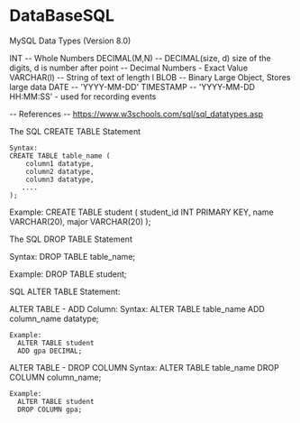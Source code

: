 # DataBaseSQL

MySQL Data Types (Version 8.0)

  INT               -- Whole Numbers
  DECIMAL(M,N)      -- DECIMAL(size, d) size of the digits, d is number after point
                    -- Decimal Numbers - Exact Value
  VARCHAR(l)        -- String of text of length l
  BLOB              -- Binary Large Object, Stores large data
  DATE              -- 'YYYY-MM-DD'
  TIMESTAMP         -- 'YYYY-MM-DD HH:MM:SS' - used for recording events

-- References
-- https://www.w3schools.com/sql/sql_datatypes.asp

The SQL CREATE TABLE Statement

    Syntax:
    CREATE TABLE table_name (
        column1 datatype,
        column2 datatype,
        column3 datatype,
       ....
    );

  Example:
    CREATE TABLE student (
        student_id INT PRIMARY KEY,
        name       VARCHAR(20),
        major      VARCHAR(20)
    );

The SQL DROP TABLE Statement

  Syntax:
    DROP TABLE table_name;

  Example:
    DROP TABLE student;

SQL ALTER TABLE Statement:

  ALTER TABLE - ADD Column:
    Syntax:
      ALTER TABLE table_name
      ADD column_name datatype;

    Example:
      ALTER TABLE student 
      ADD gpa DECIMAL;

  ALTER TABLE - DROP COLUMN
    Syntax:
      ALTER TABLE table_name
      DROP COLUMN column_name;

    Example:
      ALTER TABLE student 
      DROP COLUMN gpa;

